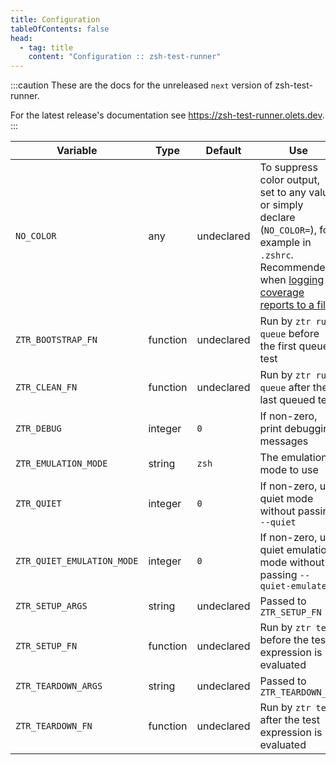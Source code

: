 ```yaml
---
title: Configuration
tableOfContents: false
head:
  - tag: title
    content: "Configuration :: zsh-test-runner"
---
```


:::caution
These are the docs for the unreleased `next` version of zsh-test-runner.

For the latest release's documentation see <a href="https://zsh-test-runner.olets.dev">https://zsh-test-runner.olets.dev</a>.
:::

Variable | Type | Default | Use
---|---|---|---
`NO_COLOR` | any | undeclared | To suppress color output, set to any value or simply declare (`NO_COLOR=`), for example in `.zshrc`. Recommended when [logging coverage reports to a file](/usage/logging).
`ZTR_BOOTSTRAP_FN` | function | undeclared | Run by `ztr run-queue` before the first queued test
`ZTR_CLEAN_FN` | function | undeclared | Run by `ztr run-queue` after the last queued test
`ZTR_DEBUG` | integer | `0` | If non-zero, print debugging messages
`ZTR_EMULATION_MODE` | string | `zsh` | The emulation mode to use
`ZTR_QUIET` | integer | `0` | If non-zero, use quiet mode without passing `--quiet`
`ZTR_QUIET_EMULATION_MODE` | integer | `0` | If non-zero, use quiet emulation mode without passing `--quiet-emulate`
`ZTR_SETUP_ARGS` | string | undeclared | Passed to `ZTR_SETUP_FN`
`ZTR_SETUP_FN` | function | undeclared | Run by `ztr test` before the test expression is evaluated
`ZTR_TEARDOWN_ARGS` | string | undeclared | Passed to `ZTR_TEARDOWN_FN`
`ZTR_TEARDOWN_FN` | function | undeclared | Run by `ztr test` after the test expression is evaluated
